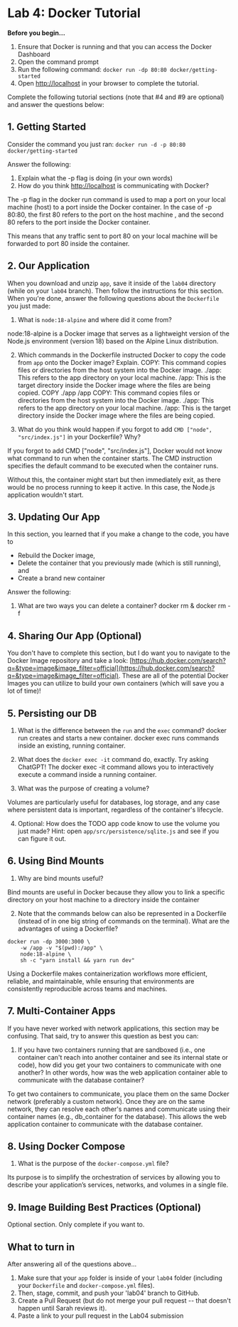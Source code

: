 # Lab 4: Docker Tutorial

**Before you begin...**
1. Ensure that Docker is running and that you can access the Docker Dashboard
1. Open the command prompt
2. Run the following command: `docker run -dp 80:80 docker/getting-started`
3. Open [http://localhost](http://localhost) in your browser to complete the tutorial.


Complete the following tutorial sections (note that #4 and #9 are optional) and answer the questions below:

## 1. Getting Started
Consider the command you just ran: `docker run -d -p 80:80 docker/getting-started`

Answer the following:
1. Explain what the -p flag is doing (in your own words)
2. How do you think [http://localhost](http://localhost) is communicating with Docker?

The -p flag in the docker run command is used to map a port on your local machine (host) to a port inside the Docker container. In the case of -p 80:80, the first 80 refers to the port on the host machine , and the second 80 refers to the port inside the Docker container.

This means that any traffic sent to port 80 on your local machine will be forwarded to port 80 inside the container. 
## 2. Our Application
When you download and unzip `app`, save it inside of the `lab04` directory (while on your `lab04` branch). Then follow the instructions for this section. When you're done, answer the following questions about the `Dockerfile` you just made:
1. What is `node:18-alpine` and where did it come from?

node:18-alpine is a Docker image that serves as a lightweight version of the Node.js environment (version 18) based on the Alpine Linux distribution. 

2. Which commands in the Dockerfile instructed Docker to copy the code from `app` onto the Docker image? Explain.
COPY: This command copies files or directories from the host system into the Docker image.
./app: This refers to the app directory on your local machine.
/app: This is the target directory inside the Docker image where the files are being copied.
COPY ./app /app
COPY: This command copies files or directories from the host system into the Docker image.
./app: This refers to the app directory on your local machine.
/app: This is the target directory inside the Docker image where the files are being copied.

3. What do you think would happen if you forgot to add `CMD ["node", "src/index.js"]` in your Dockerfile? Why?

If you forgot to add CMD ["node", "src/index.js"], Docker would not know what command to run when the container starts. The CMD instruction specifies the default command to be executed when the container runs.

Without this, the container might start but then immediately exit, as there would be no process running to keep it active. In this case, the Node.js application wouldn't start.

## 3. Updating Our App
In this section, you learned that if you make a change to the code, you have to 
* Rebuild the Docker image,
* Delete the container that you previously made (which is still running), and
* Create a brand new container

Answer the following:
1. What are two ways you can delete a container?
docker rm & docker rm -f
## 4. Sharing Our App (Optional)
You don't have to complete this section, but I do want you to navigate to the Docker Image repository and take a look: [https://hub.docker.com/search?q=&type=image&image_filter=official](https://hub.docker.com/search?q=&type=image&image_filter=official). These are all of the potential Docker Images you can utilize to build your own containers (which will save you a lot of time)!

## 5. Persisting our DB

1. What is the difference between the `run` and the `exec` command?
docker run creates and starts a new container.
docker exec runs commands inside an existing, running container.

2. What does the `docker exec -it` command do, exactly. Try asking ChatGPT!
The docker exec -it command allows you to interactively execute a command inside a running container.

3. What was the purpose of creating a volume?

Volumes are particularly useful for databases, log storage, and any case where persistent data is important, regardless of the container's lifecycle.







4. Optional: How does the TODO app code know to use the volume you just made? Hint: open `app/src/persistence/sqlite.js` and see if you can figure it out.

## 6. Using Bind Mounts
1. Why are bind mounts useful?

Bind mounts are useful in Docker because they allow you to link a specific directory on your host machine to a directory inside the container
 
2. Note that the commands below can also be represented in a Dockerfile (instead of in one big string of commands on the terminal). What are the advantages of using a Dockerfile?

```
docker run -dp 3000:3000 \
    -w /app -v "$(pwd):/app" \
    node:18-alpine \
    sh -c "yarn install && yarn run dev"
```
Using a Dockerfile makes containerization workflows more efficient, reliable, and maintainable, while ensuring that environments are consistently reproducible across teams and machines.

## 7. Multi-Container Apps
If you have never worked with network applications, this section may be confusing. That said, try to answer this question as best you can:

1. If you have two containers running that are sandboxed (i.e., one container can't reach into another container and see its internal state or code), how did you get your two containers to communicate with one another? In other words, how was the web application container able to communicate with the database container?

To get two containers to communicate, you place them on the same Docker network (preferably a custom network). Once they are on the same network, they can resolve each other's names and communicate using their container names (e.g., db_container for the database). This allows the web application container to communicate with the database container.
## 8. Using Docker Compose
1. What is the purpose of the `docker-compose.yml` file?

 Its purpose is to simplify the orchestration of services by allowing you to describe your application’s services, networks, and volumes in a single file.
## 9. Image Building Best Practices (Optional)
Optional section. Only complete if you want to.


## What to turn in
After answering all of the questions above...
1. Make sure that your `app` folder is inside of your `lab04` folder (including your `Dockerfile` and `docker-compose.yml` files).
1. Then, stage, commit, and push your 'lab04' branch to GitHub. 
1. Create a Pull Request (but do not merge your pull request -- that doesn't happen until Sarah reviews it).
1. Paste a link to your pull request in the Lab04 submission
